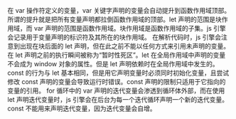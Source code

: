 在 var 操作符定义的变量，var 关键字声明的变量会自动提升到函数作用域顶部。所谓的提升就是把所有变量声明都拉倒函数作用域的顶部。let 声明的范围是块作用域，而 var 声明的范围是函数作用域。块作用域是函数作用域的子集。js 引擎会记录用于变量声明的标识符及其所在的块作用域。
在解析代码时，js 引擎会注意到出现在块后面的 let 声明，但在此之前不能以任何方式来引用未声明的变量。在 let 声明之前的执行瞬间被称为“暂时性死区”。let 在全局作用域中声明的变量不会成为 window 对象的属性。但是 let 声明依赖时在全局作用域中发生的。
const 的行为与 let 基本相同，但是用它声明变量时必须同时初始化变量，且尝试修改 const 声明的变量会导致运行时错误。const 声明的限制只适用于它指向的变量的引用。
for 循环中的 var 声明的迭代变量会渗透到循环体外部，而在使用 let 声明迭代变量时，js 引擎会在后台为每一个迭代循环声明一个新的迭代变量。const 不能用来声明迭代变量，因为迭代变量会自增。
